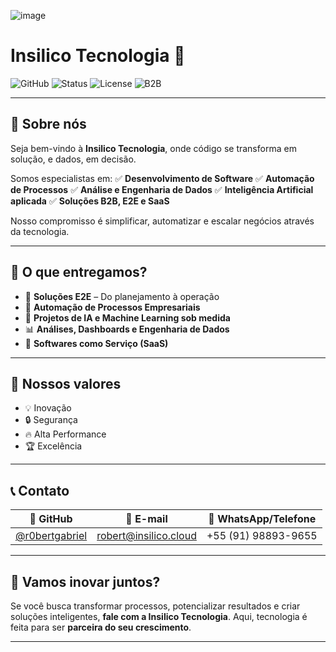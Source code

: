 ![image](https://github.com/user-attachments/assets/5c0fb76a-c82f-46ff-9621-afa89d6d2c78)

# Insilico Tecnologia 🚀

![GitHub](https://img.shields.io/badge/GitHub-%40r0bertgabriel-black?style=flat\&logo=github)
![Status](https://img.shields.io/badge/Status-Ativo-brightgreen?style=flat)
![License](https://img.shields.io/badge/Licença-Proprietária-blue)
![B2B](https://img.shields.io/badge/Modelo-B2B%20%7C%20SaaS%20%7C%20E2E-blueviolet)

---

## 💼 Sobre nós

Seja bem-vindo à **Insilico Tecnologia**, onde código se transforma em solução, e dados, em decisão.

Somos especialistas em:
✅ **Desenvolvimento de Software**
✅ **Automação de Processos**
✅ **Análise e Engenharia de Dados**
✅ **Inteligência Artificial aplicada**
✅ **Soluções B2B, E2E e SaaS**

Nosso compromisso é simplificar, automatizar e escalar negócios através da tecnologia.

---

## 🧠 O que entregamos?

* 🚀 **Soluções E2E** – Do planejamento à operação
* 🔗 **Automação de Processos Empresariais**
* 🧠 **Projetos de IA e Machine Learning sob medida**
* 📊 **Análises, Dashboards e Engenharia de Dados**
* 🧰 **Softwares como Serviço (SaaS)**

---

## 🌟 Nossos valores

* 💡 Inovação
* 🔒 Segurança
* 🔥 Alta Performance
* 🏆 Excelência

---

## 📞 Contato

| 🧠 GitHub                                          | 📧 E-mail                                             | 📱 WhatsApp/Telefone |
| -------------------------------------------------- | ----------------------------------------------------- | -------------------- |
| [@r0bertgabriel](https://github.com/r0bertgabriel) | [robert@insilico.cloud](mailto:robert@insilico.cloud) | +55 (91) 98893-9655  |

---

## 🤝 Vamos inovar juntos?

Se você busca transformar processos, potencializar resultados e criar soluções inteligentes, **fale com a Insilico Tecnologia**.
Aqui, tecnologia é feita para ser **parceira do seu crescimento**.

---
